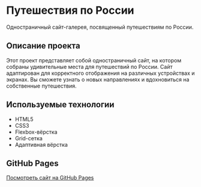 # **Путешествия по России**  

Одностраничный сайт-галерея, посвященный путешествиям по России.  

## **Описание проекта**  
Этот проект представляет собой одностраничный сайт, на котором собраны удивительные места для путешествий по России. Сайт адаптирован для корректного отображения на различных устройствах и экранах. Вы сможете узнать о новых направлениях и вдохновиться на собственные путешествия.  

## **Используемые технологии**  
* HTML5  
* CSS3  
* Flexbox-вёрстка  
* Grid-сетка  
* Адаптивная вёрстка  

## **GitHub Pages**  
[Посмотреть сайт на GitHub Pages](https://captainsharky.github.io/Russia-Travel-Yandex/)